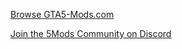 [Browse GTA5-Mods.com](https://www.gta5-mods.com/)

[Join the 5Mods Community on Discord](https://discord.gg/2PR7aMzD4U)